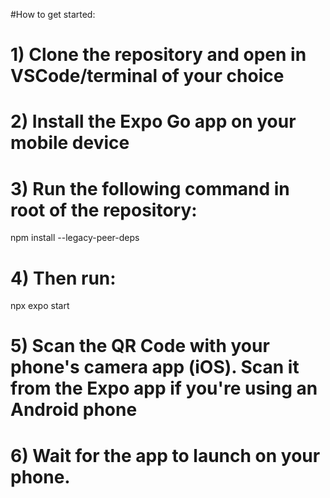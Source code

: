 #How to get started:
# 1) Clone the repository and open in VSCode/terminal of your choice
# 2) Install the Expo Go app on your mobile device
# 3) Run the following command in root of the repository:
npm install --legacy-peer-deps
# 4) Then run:
npx expo start
# 5) Scan the QR Code with your phone's camera app (iOS). Scan it from the Expo app if you're using an Android phone
# 6) Wait for the app to launch on your phone.
